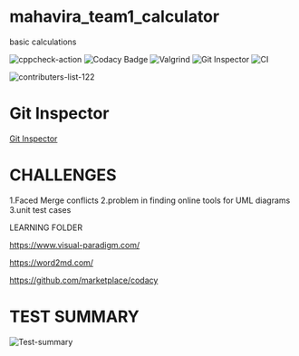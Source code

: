 # mahavira_team1_calculator
 basic calculations

![cppcheck-action](https://github.com/99003578/mahavira_team1_calculator/workflows/cppcheck-action/badge.svg)
![Codacy Badge](https://app.codacy.com/project/badge/Grade/d9c4ee64fd8342c5aef9721bb0a83b23)
![Valgrind](https://github.com/99003578/mahavira_team1_calculator/workflows/Valgrind/badge.svg)
![Git Inspector](https://github.com/99003578/mahavira_team1_calculator/workflows/Git%20Inspector/badge.svg)
![CI](https://github.com/99003578/mahavira_team1_calculator/workflows/CI/badge.svg)

![contributers-list-122](https://user-images.githubusercontent.com/78539923/107116765-73fb4a00-689b-11eb-99b8-fc5759e86cb2.jpg)

# Git Inspector
[Git Inspector](https://99003578.github.io/mahavira_team1_calculator/)

# CHALLENGES

 1.Faced Merge conflicts 
 2.problem in finding online tools for UML diagrams
 3.unit test cases
 
 LEARNING FOLDER
 
 https://www.visual-paradigm.com/
 
 https://word2md.com/
 
 https://github.com/marketplace/codacy
 
 # TEST SUMMARY
 
 ![Test-summary](https://user-images.githubusercontent.com/78539650/107116943-cd17ad80-689c-11eb-8c39-13bab447b83a.jpg)
 


 
